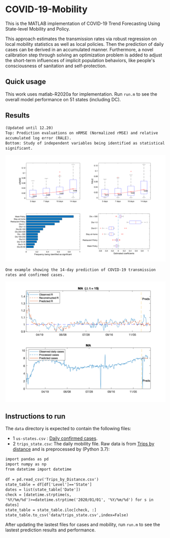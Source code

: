 # COVID-19-Mobility
This is the MATLAB implementation of COVID-19 Trend Forecasting Using State-level Mobility and Policy.

This approach estimates the transmission rates via robust regression on local mobility statistics as well as local policies. Then the prediction of daily cases can be derived in an accumulated manner. Furthermore, a novel calibration step through solving an optimization problem is added to adjust the short-term influences of implicit population behaviors, like people's consciousness of sanitation and self-protection.



## Quick usage
This work uses matlab-R2020a for implementation. Run `run.m` to see the overall model performance on 51 states (including DC).

## Results
```
(Updated until 12.20)
Top: Prediction evaluations on nRMSE (Normalized rMSE) and relative accumulated log error (RALE). 
Bottom: Study of independent variables being identified as statistical significant.
```
![Overall performance](https://github.com/yifeiwang15/COVID-19-Mobility/blob/main/output.png)

```
One example showing the 14-day prediction of COVID-19 transmission rates and confirmed cases.
```
![Prediction visulization example](https://github.com/yifeiwang15/COVID-19-Mobility/blob/main/pred.png)


## Instructions to run
The `data` directory is expected to contain the following files: 
* 1 `us-states.csv` : [Daily confirmed cases](https://github.com/nytimes/covid-19-data).
* 2 `trips_state.csv`: The daily mobility file. Raw data is from [Trips by distance](https://data.bts.gov/Research-and-Statistics/Trips-by-Distance/w96p-f2qv) and is preprocessed by (Python 3.7):
```
import pandas as pd
import numpy as np
from datetime import datetime

df = pd.read_csv('Trips_by_Distance.csv')
state_table = df[df['Level']=='State']
dates = list(state_table['Date'])
check = [datetime.strptime(s, '%Y/%m/%d')>=datetime.strptime('2020/01/01', '%Y/%m/%d') for s in dates]
state_table = state_table.iloc[check, :]
state_table.to_csv('data/trips_state.csv',index=False)
```
After updating the lastest files for cases and mobility, run `run.m` to see the lastest prediction results and performance. 
